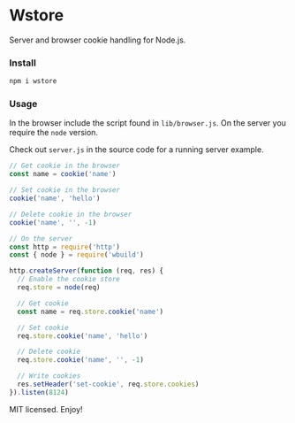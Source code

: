 # Wstore
Server and browser cookie handling for Node.js.

### Install
```bash
npm i wstore
```

### Usage
In the browser include the script found in `lib/browser.js`. On the server you require the `node` version.

Check out `server.js` in the source code for a running server example.
```javascript
// Get cookie in the browser
const name = cookie('name')

// Set cookie in the browser
cookie('name', 'hello')

// Delete cookie in the browser
cookie('name', '', -1)

// On the server
const http = require('http')
const { node } = require('wbuild')

http.createServer(function (req, res) {
  // Enable the cookie store
  req.store = node(req)

  // Get cookie
  const name = req.store.cookie('name')

  // Set cookie
  req.store.cookie('name', 'hello')

  // Delete cookie
  req.store.cookie('name', '', -1)

  // Write cookies
  res.setHeader('set-cookie', req.store.cookies)
}).listen(8124)
```
MIT licensed. Enjoy!